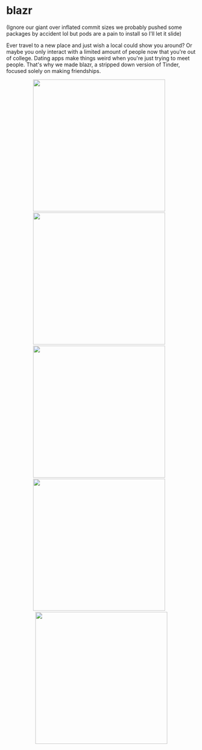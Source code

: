 # blazr

(Ignore our giant over inflated commit sizes we probably pushed some packages by accident lol but pods are a pain to install so I'll let it slide)

Ever travel to a new place and just wish a local could show you around? Or maybe you only interact with a limited amount of people now that you're out of college. Dating apps make things weird when you're just trying to meet people. That's why we made blazr, a stripped down version of Tinder, focused solely on making friendships. 

<p align="center">
<img height="350" src="https://user-images.githubusercontent.com/8741833/39400336-86d97f1c-4afc-11e8-8ce1-ecfdcb640a9c.PNG">
  &nbsp;&nbsp;
<img height="350" src="https://user-images.githubusercontent.com/8741833/39400350-a884860c-4afc-11e8-88ee-eda4baac580e.PNG">
  &nbsp;&nbsp;
<img height="350" src="https://user-images.githubusercontent.com/8741833/39400355-b1203248-4afc-11e8-82a9-9abc13ed2665.PNG">
  &nbsp;&nbsp;
<img height="350" src="https://user-images.githubusercontent.com/8741833/39400361-cd0ebae2-4afc-11e8-9670-a0ea26f8d153.PNG">
  &nbsp;&nbsp;
<img height="350" src="https://user-images.githubusercontent.com/8741833/39400363-d1b13124-4afc-11e8-88da-bd45f10d27bc.PNG">
</p>

